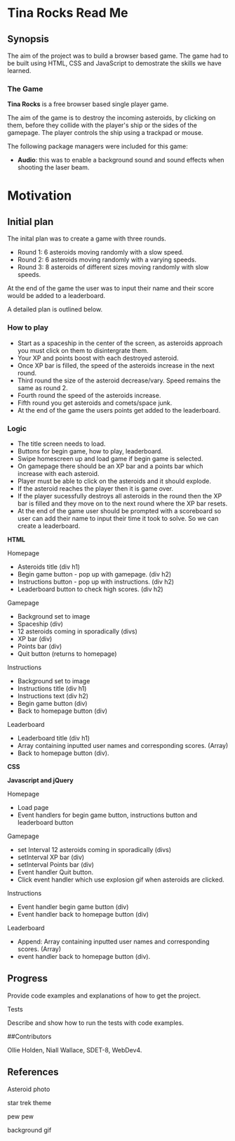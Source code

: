 # Tina Rocks Read Me

## Synopsis

The aim of the project was to build a browser based game. The game had to be built using HTML, CSS and JavaScript to demostrate the skills we have learned.

### The Game

**Tina Rocks** is a free browser based single player game. 


The aim of the game is to destroy the incoming asteroids, by clicking on them, before they collide with the player's ship or the sides of the gamepage. The player controls the ship using a trackpad or mouse.

The following package managers were included for this game: 

* **Audio**: this was to enable a background sound and sound effects when shooting the laser beam.

# Motivation

## Initial plan

The inital plan was to create a game with three rounds.  

* Round 1: 6 asteroids moving randomly with a slow speed.
* Round 2: 6 asteroids moving randomly with a varying speeds.
* Round 3: 8 asteroids of different sizes moving randomly with slow speeds.

At the end of the game the user was to input their name and their score would be added to a leaderboard.  

A detailed plan is outlined below.

### How to play

* Start as a spaceship in the center of the screen, as asteroids approach you must click on them to disintergrate them.
* Your XP and points boost with each destroyed asteroid.
* Once XP bar is filled, the speed of the asteroids increase in the next round.
* Third round the size of the asteroid decrease/vary. Speed remains the same as round 2.
* Fourth round the speed of the asteroids increase.
* Fifth round you get asteroids and comets/space junk. 
* At the end of the game the users points get added to the leaderboard.

### Logic

* The title screen needs to load.
* Buttons for begin game, how to play, leaderboard.
* Swipe homescreen up and load game if begin game is selected.
* On gamepage there should be an XP bar and a points bar which increase with each asteroid.
* Player must be able to click on the asteroids and it should explode.  
* If the asteroid reaches the player then it is game over.
* If the player sucessfully destroys all asteroids in the round then the XP bar is filled and they move on to the next round where the XP bar resets.
* At the end of the game user should be prompted with a scoreboard so user can add their name to input their time it took to solve.  So we can create a leaderboard.


**HTML**

Homepage

* Asteroids title (div h1)
* Begin game button - pop up with gamepage. (div h2)
* Instructions button - pop up with instructions. (div h2)
* Leaderboard button to check high scores. (div h2)

Gamepage

* Background set to image
* Spaceship (div)
* 12 asteroids coming in sporadically (divs)
* XP bar (div)
* Points bar (div)
* Quit button (returns to homepage)

Instructions

* Background set to image
* Instructions title (div h1)
* Instructions text (div h2)
* Begin game button (div)
* Back to homepage button (div)

Leaderboard

* Leaderboard title (div h1)
* Array containing inputted user names and corresponding scores. (Array)
* Back to homepage button (div).

**CSS**


**Javascript and jQuery**

Homepage

* Load page
* Event handlers for begin game button, instructions button and leaderboard button


Gamepage

* set Interval 12 asteroids coming in sporadically (divs)
* setInterval XP bar (div)
* setInterval Points bar (div)
* Event handler Quit button.
* Click event handler which use explosion gif when asteroids are clicked.

Instructions

* Event handler begin game button (div)
* Event handler back to homepage button (div)

Leaderboard

* Append: Array containing inputted user names and corresponding scores. (Array)
* event handler back to homepage button (div). 


## Progress

Provide code examples and explanations of how to get the project.


Tests

Describe and show how to run the tests with code examples.

##Contributors

Ollie Holden, Niall Wallace, SDET-8, WebDev4.

## References

Asteroid photo

star trek theme

pew pew

background gif